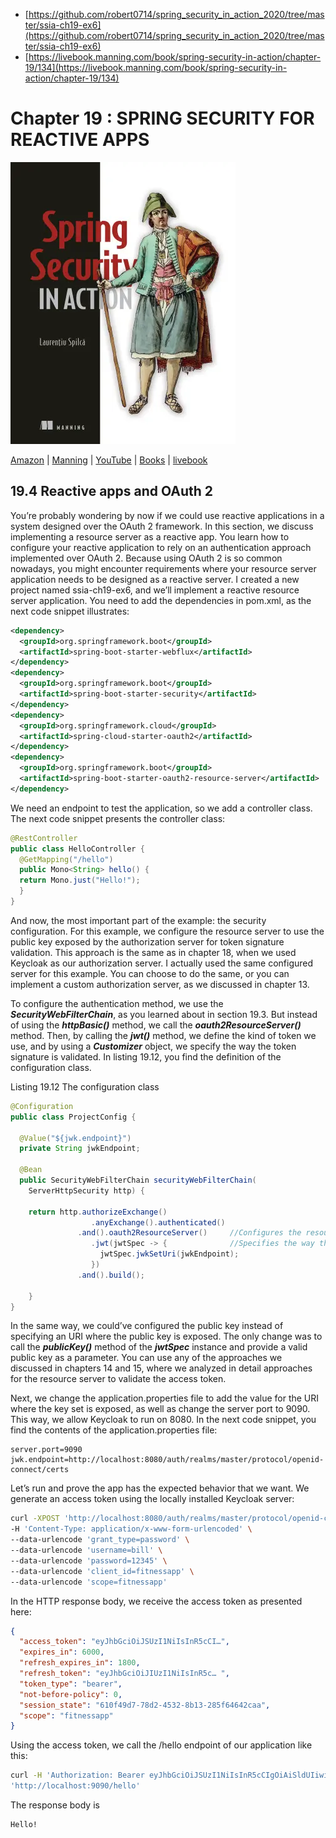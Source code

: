 * [https://github.com/robert0714/spring_security_in_action_2020/tree/master/ssia-ch19-ex6](https://github.com/robert0714/spring_security_in_action_2020/tree/master/ssia-ch19-ex6)
*  [https://livebook.manning.com/book/spring-security-in-action/chapter-19/134](https://livebook.manning.com/book/spring-security-in-action/chapter-19/134) 

# Chapter 19 : SPRING SECURITY FOR REACTIVE APPS
![cover](../../cover.webp) 

[Amazon](https://www.amazon.com/Spring-Security-Action-Laurentiu-Spilca/dp/1617297739) | [Manning](https://www.manning.com/books/spring-security-in-action) | [YouTube](https://t.co/4Or4P12LH2?amp=1) | [Books](https://laurspilca.com/books/) | [livebook](https://livebook.manning.com/book/spring-security-in-action) 


## 19.4 Reactive apps and OAuth 2
You’re probably wondering by now if we could use reactive applications in a system
designed over the OAuth 2 framework. In this section, we discuss implementing a
resource server as a reactive app. You learn how to configure your reactive application
to rely on an authentication approach implemented over OAuth 2. Because using
OAuth 2 is so common nowadays, you might encounter requirements where your
resource server application needs to be designed as a reactive server. I created a new
project named ssia-ch19-ex6, and we’ll implement a reactive resource server application.
You need to add the dependencies in pom.xml, as the next code snippet illustrates:
```xml
<dependency>
  <groupId>org.springframework.boot</groupId>
  <artifactId>spring-boot-starter-webflux</artifactId>
</dependency>
<dependency>
  <groupId>org.springframework.boot</groupId>
  <artifactId>spring-boot-starter-security</artifactId>
</dependency>
<dependency>
  <groupId>org.springframework.cloud</groupId>
  <artifactId>spring-cloud-starter-oauth2</artifactId>
</dependency>
<dependency>
  <groupId>org.springframework.boot</groupId>
  <artifactId>spring-boot-starter-oauth2-resource-server</artifactId>
</dependency>
```

We need an endpoint to test the application, so we add a controller class. The next
code snippet presents the controller class:
```java
@RestController
public class HelloController {
  @GetMapping("/hello")
  public Mono<String> hello() {
  return Mono.just("Hello!");
  }
}
```

And now, the most important part of the example: the security configuration. For this
example, we configure the resource server to use the public key exposed by the authorization
server for token signature validation. This approach is the same as in chapter
18, when we used Keycloak as our authorization server. I actually used the same configured
server for this example. You can choose to do the same, or you can implement
a custom authorization server, as we discussed in chapter 13.

To configure the authentication method, we use the ***SecurityWebFilterChain***,
as you learned about in section 19.3. But instead of using the ***httpBasic()*** method,
we call the ***oauth2ResourceServer()*** method. Then, by calling the ***jwt()*** method,
we define the kind of token we use, and by using a ***Customizer*** object, we specify the
way the token signature is validated. In listing 19.12, you find the definition of the
configuration class.

Listing 19.12 The configuration class
```java
@Configuration
public class ProjectConfig {

  @Value("${jwk.endpoint}")
  private String jwkEndpoint;

  @Bean
  public SecurityWebFilterChain securityWebFilterChain(
    ServerHttpSecurity http) {
   
    return http.authorizeExchange()
                  .anyExchange().authenticated()
               .and().oauth2ResourceServer()     //Configures the resource server authentication method
                  .jwt(jwtSpec -> {              //Specifies the way the token is validated
                    jwtSpec.jwkSetUri(jwkEndpoint);
                  })
               .and().build();

    }
}
```

In the same way, we could’ve configured the public key instead of specifying an URI
where the public key is exposed. The only change was to call the ***publicKey()*** method of the ***jwtSpec*** instance and provide a valid public key as a parameter. You can use any of the approaches we discussed in chapters 14 and 15, where we analyzed in detail approaches for the resource server to validate the access token.

Next, we change the application.properties file to add the value for the URI where the key set is exposed, as well as change the server port to 9090. This way, we allow Keycloak to run on 8080. In the next code snippet, you find the contents of the application.properties file:
```properties
server.port=9090
jwk.endpoint=http://localhost:8080/auth/realms/master/protocol/openid-connect/certs
```

Let’s run and prove the app has the expected behavior that we want. We generate an
access token using the locally installed Keycloak server:
```bash
curl -XPOST 'http://localhost:8080/auth/realms/master/protocol/openid-connect/token' \
-H 'Content-Type: application/x-www-form-urlencoded' \
--data-urlencode 'grant_type=password' \
--data-urlencode 'username=bill' \
--data-urlencode 'password=12345' \
--data-urlencode 'client_id=fitnessapp' \
--data-urlencode 'scope=fitnessapp'
```

In the HTTP response body, we receive the access token as presented here:
```json
{
  "access_token": "eyJhbGciOiJSUzI1NiIsInR5cCI…",
  "expires_in": 6000,
  "refresh_expires_in": 1800,
  "refresh_token": "eyJhbGciOiJIUzI1NiIsInR5c… ",
  "token_type": "bearer",
  "not-before-policy": 0,
  "session_state": "610f49d7-78d2-4532-8b13-285f64642caa",
  "scope": "fitnessapp"
}
```

Using the access token, we call the /hello endpoint of our application like this:
```bash
curl -H 'Authorization: Bearer eyJhbGciOiJSUzI1NiIsInR5cCIgOiAiSldUIiwia2lkIiA6ICJMSE9zT0VRSmJuTmJVbjhQbVpYQTlUVW9QNTZoWU90YzNWT2swa1V2ajVVIn…' \
'http://localhost:9090/hello'
```

The response body is
```
Hello!
```